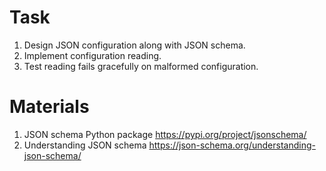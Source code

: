 # Task

1. Design JSON configuration along with JSON schema.
2. Implement configuration reading.
3. Test reading fails gracefully on malformed configuration.

# Materials

1. JSON schema Python package https://pypi.org/project/jsonschema/
2. Understanding JSON schema https://json-schema.org/understanding-json-schema/
